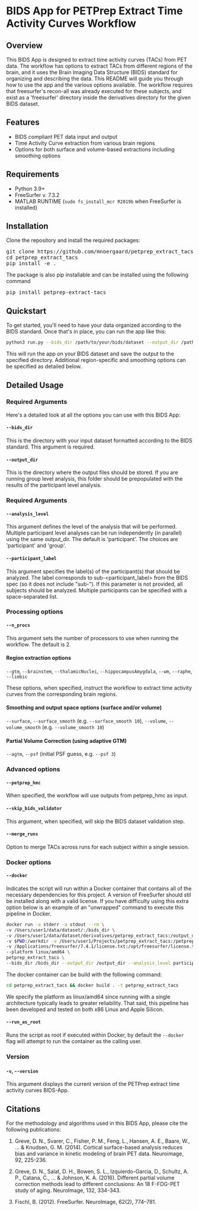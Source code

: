 # BIDS App for PETPrep Extract Time Activity Curves Workflow

## Overview

This BIDS App is designed to extract time activity curves (TACs) from PET data. The workflow has options to extract TACs from different regions of the brain, and it uses the Brain Imaging Data Structure (BIDS) standard for organizing and describing the data. This README will guide you through how to use the app and the various options available. The workflow requires that freesurfer's recon-all was already executed for these subjects, and exist as a 'freesurfer' directory inside the derivatives directory for the given BIDS dataset.

## Features

  * BIDS compliant PET data input and output
  * Time Activity Curve extraction from various brain regions
  * Options for both surface and volume-based extractions including smoothing options

## Requirements

  * Python 3.9+
  * FreeSurfer v. 7.3.2
  * MATLAB RUNTIME (`sudo fs_install_mcr R2019b` when FreeSurfer is installed)

## Installation

Clone the repository and install the required packages:

<pre>
git clone https://github.com/mnoergaard/petprep_extract_tacs.git
cd petprep_extract_tacs
pip install -e .
</pre>

The package is also pip installable and can be installed using the following command

<pre>
pip install petprep-extract-tacs
</pre>

## Quickstart

To get started, you'll need to have your data organized according to the BIDS standard. Once that's in place, you can run the app like this:

```bash
python3 run.py --bids_dir /path/to/your/bids/dataset --output_dir /path/to/output/dir --n_procs 4 --wm
```

This will run the app on your BIDS dataset and save the output to the specified directory. Additional region-specific and smoothing options can be specified as detailed below.

## Detailed Usage

### Required Arguments
Here's a detailed look at all the options you can use with this BIDS App:

#### `--bids_dir`

This is the directory with your input dataset formatted according to the BIDS standard. This argument is required.

#### `--output_dir`

This is the directory where the output files should be stored. If you are running group level analysis, this folder should be prepopulated with the results of the participant level analysis.

### Required Arguments

#### `--analysis_level`

This argument defines the level of the analysis that will be performed. Multiple participant level analyses can be run independently (in parallel) using the same output_dir. The default is 'participant'. The choices are 'participant' and 'group'.

#### `--participant_label`

This argument specifies the label(s) of the participant(s) that should be analyzed. The label corresponds to sub-<participant_label> from the BIDS spec (so it does not include "sub-"). If this parameter is not provided, all subjects should be analyzed. Multiple participants can be specified with a space-separated list.

### Processing options

#### `--n_procs`

This argument sets the number of processors to use when running the workflow. The default is 2.

#### Region extraction options

`--gtm`, `--brainstem`, `--thalamicNuclei`, `--hippocampusAmygdala`, `--wm`, `--raphe`, `--limbic`

These options, when specified, instruct the workflow to extract time activity curves from the corresponding brain regions.

#### Smoothing and output space options (surface and/or volume)

`--surface`, `--surface_smooth` (e.g. `--surface_smooth 10`), `--volume`, `--volume_smooth` (e.g. `--volume_smooth 10`) 

#### Partial Volume Correction (using adaptive GTM)

`--agtm`, `--psf` (initial PSF guess, e.g. `--psf 3`)

### Advanced options

#### `--petprep_hmc`

When specified, the workflow will use outputs from petprep_hmc as input.

#### `--skip_bids_validator`

This argument, when specified, will skip the BIDS dataset validation step.

#### `--merge_runs`

Option to merge TACs across runs for each subject within a single session.

### Docker options

#### `--docker`

Indicates the script will run within a Docker container that contains all of the necessary dependencies for this project. A version of FreeSurfer should stil be installed along with a valid license. If you have difficulty using this extra option below is an example of an "unwrapped" command to execute this pipeline in Docker.

```bash
docker run -a stderr -a stdout --rm \ 
-v /Users/user1/data/dataset/:/bids_dir \
-v /Users/user1/data/dataset/derivatives/petprep_extract_tacs:/output_dir \
-v $PWD:/workdir -v /Users/user1/Projects/petprep_extract_tacs:/petprep_extract_tacs \
-v /Applications/freesurfer/7.4.1/license.txt:/opt/freesurfer/license.txt \
--platform linux/amd64 \
petprep_extract_tacs \
--bids_dir /bids_dir --output_dir /output_dir --analysis_level participant --n_procs 4 system_platform=Darwin
```

The docker container can be build with the following command:

```bash
cd petprep_extract_tacs && docker build . -t petprep_extract_tacs
```

We specify the platform as linux/amd64 since running with a single architecture typically leads to greater reliability. That said, 
this pipeline has been developed and tested on both x86 Linux and Apple Silicon.

#### `--run_as_root`

Runs the script as root if executed within Docker, by default the `--docker` flag will attempt to run the container as the calling
user.

### Version

#### `-v`, `--version`

This argument displays the current version of the PETPrep extract time activity curves BIDS-App.

## Citations
For the methodology and algorithms used in this BIDS App, please cite the following publications:

1. Greve, D. N., Svarer, C., Fisher, P. M., Feng, L., Hansen, A. E., Baare, W., ... & Knudsen, G. M. (2014). Cortical surface-based analysis reduces bias and variance in kinetic modeling of brain PET data. Neuroimage, 92, 225-236.

2. Greve, D. N., Salat, D. H., Bowen, S. L., Izquierdo-Garcia, D., Schultz, A. P., Catana, C., ... & Johnson, K. A. (2016). Different partial volume correction methods lead to different conclusions: An 18 F-FDG-PET study of aging. NeuroImage, 132, 334-343.

3. Fischl, B. (2012). FreeSurfer. NeuroImage, 62(2), 774–781.

